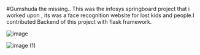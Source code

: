 #Gumshuda the missing..
This was the infosys springboard project that i worked upon , its was a face recognition website for lost kids and people.I contributed Backend of this project with flask framework.

![image](https://github.com/Adxt/gumshuda-infosys-/assets/79433617/2f77c5eb-7162-4e4e-8e70-b61fd1edc466)

![image (1)](https://github.com/Adxt/gumshuda-infosys-/assets/79433617/59c8b050-dd10-41e3-9e82-104a1f7ec84e)
